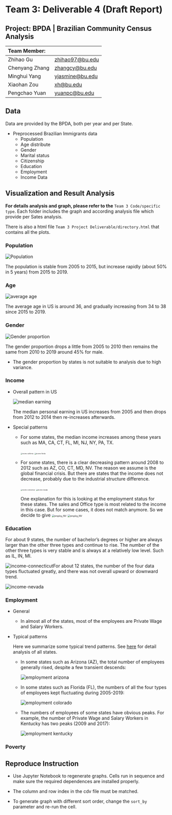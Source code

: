 # Team 3: Deliverable 4 (Draft Report)

## Project: BPDA | Brazilian Community Census Analysis

| Team Member:   |                 |
| :------------- | --------------- |
| Zhihao Gu      | zhihao97@bu.edu |
| Chenyang Zhang | zhangcy@bu.edu  |
| Minghui Yang   | yjasmine@bu.edu |
| Xiaohan Zou    | xh@bu.edu       |
| Pengchao Yuan  | yuanpc@bu.edu   |

## Data

Data are provided by the BPDA, both per year and per State.

* Preprocessed Brazilian Immigrants data
  * Population
  * Age distribute
  * Gender
  * Marital status
  * Citizenship
  * Education
  * Employment
  * Income
    Data

## Visualization and Result Analysis

**For details analysis and graph, please refer to the** ```Team 3 Code/specific type```. Each folder includes the graph and according analysis file which provide per Sates analysis.

There is also a html file ```Team 3 Project Deliverable/directory.html``` that contains all the plots.

### Population

<img src="png/Population.png" alt="Population" />

The population is stable from 2005 to 2015, but increase rapidly (about 50% in 5 years) from 2015 to 2019. 

### Age

![average age](png/average_age.png)

The average age in US is around 36, and gradually increasing from 34 to 38 since 2015 to 2019.

### Gender

![Gender proportion](png/gender_proportion.png)

The gender proportion drops a little from 2005 to 2010 then remains the same from 2010 to 2019  around 45% for male. 

* The gender proportion by states is not suitable to analysis due to high variance.

### Income

* Overall pattern in US

  ![median earning](png/median_earning.png)

  The median personal earning in US increases from 2005 and then drops from 2012 to 2014 then re-increases afterwards.

* Special patterns

  * For some states, the median income increases among these years such as MA, CA, CT, FL, MI, NJ, NY, PA, TX.

    <img src="png/income-california.png" alt="income-california" style="zoom:30%;" />
    <img src="png/income-florida.png" alt="income-florida" style="zoom:30%;" />

  * For some states, there is a clear decreasing pattern around 2008 to 2012  such as AZ, CO, CT, MD, NV. The reason we assume is the global financial crisis. But there are states that the income does not decrease, probably due to the industrial structure difference.

    <img src="png/income-connecticut.png" alt="income-connecticut" style="zoom:30%;" />
    <img src="png/income-nevada.png" alt="income-nevada" style="zoom:30%;" />

    One explanation for this is looking at the employment status for these states. The sales and Office type is most related to the income in this case. But for some cases, it does not match anymore. So we decide to give 
    <img src="png/employ_ct.png" alt="employ_NV" style="zoom: 50%;" />
    <img src="png/employ_NV.png" alt="employ_NV" style="zoom: 50%;" />

### Education

For about 9 states, the number of bachelor’s degrees or higher are always larger than the other three types and continue to rise. The number of the other three types is very stable and is always at a relatively low level. Such as IL, IN, MI.

![income-connecticut](http://blog.minghuiyang1998.com/20220503001946.png)For about 12 states, the number of the four data types fluctuated greatly, and there was not overall upward or downward trend.

![income-nevada](http://blog.minghuiyang1998.com/20220503002531.png)


### Employment

- General

  - In almost all of the states, most of the employees are Private Wage and Salary Workers.

- Typical patterns

  Here we summarize some typical trend patterns. See [here](../Team%203%20Code/employment/README.md) for detail analysis of all states.

  - In some states such as Arizona (AZ), the total number of employees generally rised, despite a few transient descends:

    ![employment arizona](./png/employment_arizona.png)

  - In some states such as Florida (FL), the numbers of all the four types of employees kept fluctuating during 2005-2019:

    ![employment colorado](./png/employment_colorado.png)

  - The numbers of employees of some states have obvious peaks. For example, the number of Private Wage and Salary Workers in Kentucky has two peaks (2009 and 2017):

    ![employment kentucky](./png/employment_kentucky.png)


### Poverty



## Reproduce Instruction

* Use Jupyter Notebook to regenerate graphs. Cells run in sequence and make sure the required dependences are installed properly.

* The column and row index in the cdv file must be matched.

* To generate graph with different sort order, change the ```sort_by``` parameter and re-run the cell.

